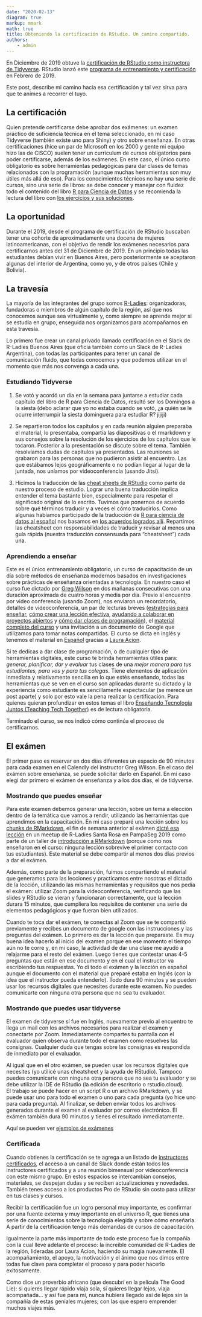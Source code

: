 ```yaml
---
date: "2020-02-13"
diagram: true
markup: mmark
math: true
title: Obteniendo la certificación de RStudio. Un camino compartido.
authors: 
    - admin
---
```


En Diciembre de 2019 obtuve la [certificación de RStudio como instructora de Tidyverse](https://education.rstudio.com/trainers/).  RStudio lanzó este [programa de entrenamiento y certificación](https://blog.rstudio.com/2019/02/28/rstudio-instructor-training/) en Febrero de 2019.

Este post, describe mi camino hacia esa certificación y tal vez sirva para que te animes a recorrer el tuyo.

## La certificación

Quien pretende certificarse debe aprobar dos exámenes: un examen práctico de suficiencia técnica en el tema seleccionado, en mi caso Tidyverse (también existe uno para Shiny) y otro sobre enseñanza.  En otras certificaciones (hice un par de Microsoft en los 2000 y gente mi equipo hizo las de CISCO) suelen tener un curriculum de cursos obligatorios para poder certificarse, además de los exámenes. En este caso, el único curso obligatorio es sobre herramientas pedagógicas para dar clases de temas relacionados con la programación (aunque muchas herramientas son muy útiles más allá de eso).  Para los conocimientos técnicos no hay una serie de cursos, sino una serie de libros: se debe conocer y manejar con fluidez todo el contenido del libro [R para Ciencia de Datos](https://es.r4ds.hadley.nz/) y se recomienda la lectura del libro con [los ejercicios y sus soluciones](https://jrnold.github.io/r4ds-exercise-solutions/).  

## La oportunidad

Durante el 2019, desde el programa de certificación de RStudio buscaban tener una cohorte de aproximadamente una docena de mujeres latinoamericanas, con el objetivo de rendir los exámenes necesarios para certificarnos antes del 31 de Diciembre de 2019.  En un principio todas las estudiantes debían vivir en Buenos Aires, pero posteriormente se aceptaron algunas del interior de Argentina, como yo, y de otros países (Chile y Bolivia).

## La travesía

La mayoría de las integrantes del grupo somos [R-Ladies](https://rladies.org/): organizadoras, fundadoras o miembros de algún capítulo de la región, así que nos conocemos aunque sea virtualmente y, como siempre se aprende mejor si se estudia en grupo, enseguida nos organizamos para acompañarnos en esta travesía.

Lo primero fue crear un canal privado llamado certificación en el Slack de R-Ladies Buenos Aires (que oficia también como un Slack de R-Ladies Argentina), con todas las participantes para tener un canal de comunicación fluido, que todas conocemos y que podemos utilizar en el momento que más nos convenga a cada una.

### Estudiando Tidyverse

1. Se votó y acordó un día en la semana para juntarse a estudiar cada capítulo del libro de R para Ciencia de Datos, resultó ser los Domingos a la siesta (debo aclarar que yo no estaba cuando se votó, ¿a quién se le ocurre interrumpir la siesta dominguera para estudiar R? jijiji)

2. Se repartieron todos los capítulos y en cada reunión alguien preparaba el material, lo presentaba, compartía las diapositivas o el rmarkdown y sus consejos sobre la resolución de los ejercicios de los capítulos que le tocaron.  Posterior a la presentación se discute sobre el tema.  También resolvíamos dudas de capítulos ya presentados. Las reuniones se grabaron para las personas que no pudieron asistir al encuentro.  Las que estábamos lejos geográficamente o no podían llegar al lugar de la juntada, nos uníamos por videoconferencia (usando Jitsi).

3. Hicimos la traducción de las [cheat sheets de RStudio](https://rstudio.com/resources/cheatsheets/#translations)  como parte de nuestro proceso de estudio. Lograr una buena traducción implica entender el tema bastante bien, especialmente para respetar el significado original de lo escrito. Tuvimos que ponernos de acuerdo sobre qué términos traducir y a veces el cómo traducirlos. Como algunas habíamos participado de la traducción de [R para ciencia de datos al español](https://github.com/cienciadedatos/documentacion-traduccion-r4ds) nos basamos en [los acuerdos logrados allí](https://github.com/cienciadedatos/documentacion-traduccion-r4ds/blob/master/orientaciones-traduccion.md).  Repartimos las cheatsheet con responsabilidades de traducir y revisar al menos una guía rápida (nuestra traducción consensuada para “cheatsheet”) cada una.

### Aprendiendo a enseñar

Este es el único entrenamiento obligatorio, un curso de capacitación de un día sobre métodos de enseñanza modernos basados en investigaciones sobre prácticas de enseñanza orientadas a tecnología.  En nuestro caso el curso fue dictado por [Greg Wilson]((http://third-bit.com/)) en dos mañanas consecutivas con una duración aproximada de cuatro horas y media por día.  Previo al encuentro por video conferencia (usando Zoom), nos enviaron un recordatorio, detalles de videoconferencia, un par de lecturas breves ([estrategias para enseñar](https://www.the-learning-agency-lab.com/science-of-learning-research-meets-practice.html), [cómo crear una lección efectiva](https://journals.plos.org/ploscompbiol/article/authors?id=10.1371/journal.pcbi.1006915), [ayudando a colaborar en proyectos abiertos](https://journals.plos.org/ploscompbiol/article/comments?id=10.1371/journal.pcbi.1007296) y [cómo dar clases de programación](https://journals.plos.org/ploscompbiol/article?id=10.1371/journal.pcbi.1007433)), el [material completo del curso](https://drive.google.com/drive/folders/13ohFt3D0EJ5PDbMaWTxnHH-hwA7G0IvY) y una invitación a un documento de Google que utilizamos para tomar notas compartidas.  El curso se dicta en inglés y tenemos el material en [Español](https://drive.google.com/drive/folders/1qwTEMqoqphF9qu7f0lSCSTmikIf5chBi?usp=sharing) gracias a [Laura Acion](https://lacion.rbind.io/).  

Si te dedicas a dar clase de programación, o de cualquier tipo de herramientas digitales, este curso te brinda herramientas útiles para: _generar, planificar, dar y evaluar_ tus clases de una _mejor manera para tus estudiantes, para vos y para tus colegas_. Tiene elementos de aplicación inmediata y relativamente sencilla en lo que estés enseñando, todas las herramientas que se ven en el curso son aplicadas durante su dictado y la experiencia como estudiante es sencillamente espectacular (se merece un post aparte) y solo por esto vale la pena realizar la certificación.  Para quienes quieran profundizar en estos temas el libro [Enseñando Tecnología Juntos (Teaching Tech Together)](https://teachtogether.tech/) es de lectura obligatoria.

Terminado el curso, se nos indicó cómo continúa el proceso de certificarnos.


## El exámen

El primer paso es reservar en dos días diferentes un espacio de 90 minutos para cada examen en el Calendly del instructor Greg Wilson.  En el caso del exámen sobre enseñanza, se puede solicitar darlo en Español.  En mi caso elegí dar primero el exámen de enseñanza y a los dos días, el de tidyverse.

### Mostrando que puedes enseñar

Para este examen debemos generar una lección, sobre un tema a elección dentro de la temática que vamos a rendir, utilizando las herramientas que aprendimos en la capacitación. En mi caso preparé una lección sobre los [chunks de RMarkdown](https://docs.google.com/document/d/1Z8zhRjK7tQ-VcOUMnOmxKNb2Ra_3DKsvMzo1iGeIt0I/edit?usp=sharing), el fin de semana anterior al exámen [dicté esa lección](https://docs.google.com/presentation/d/1Uzb5sHM54_t6NWLSDely6fCi8Nu4qhCT-qxMKY-vh78/edit?usp=sharing ) en un meetup de R-Ladies Santa Rosa en PampaSeg 2019 como parte de un taller de [introducción a RMarkdown](https://yabellini.netlify.com/courses/tallerrmarkdown/#taller-de-rmarkdown) (porque como nos enseñaron en el curso: ninguna lección sobrevive el primer contacto con tus estudiantes).  Este material se debe compartir al menos dos días previos a dar el exámen.

Además, como parte de la preparación, fuimos compartiendo el material que generamos para las lecciones y practicamos entre nosotras el dictado de la lección, utilizando las mismas herramientas y requisitos que nos pedía el exámen: utilizar Zoom para la videoconferencia, verificando que las slides y RStudio se vieran y funcionaran correctamente, que la lección durara 15 minutos, que cumpliera los requisitos de contener una serie de elementos pedagógicos y que fueran bien utilizados.

Cuando te toca dar el exámen, te conectas al Zoom que se te compartió previamente y recibes un documento de google con las instrucciones y las preguntas del exámen.  Lo primero es dar la lección que preparaste.  Es muy buena idea hacerlo al inicio del examen porque en ese momento el tiempo aún no te corre y, en mi caso, la actividad de dar una clase me ayudó a relajarme para el resto del exámen. Luego tienes que contestar unas 4-5 preguntas que están en ese documento y en el cual el instructor va escribiendo tus respuestas. Yo di todo el exámen y la lección en español aunque el documento con el material que preparé estaba en Inglés (con la idea que el instructor pueda entenderlo).  Todo dura 90 minutos y se pueden usar los recursos digitales que necesites durante este examen. No puedes comunicarte con ninguna otra persona que no sea tu evaluador.

### Mostrando que puedes usar tidyverse

El examen de tidyverse sí fue en Inglés, nuevamente previo al encuentro te llega un mail con los archivos necesarios para realizar el examen y conectarte por Zoom.  Inmediatamente  compartes tu pantalla con el evaluador quien observa durante todo el examen como resuelves las consignas. Cualquier duda que tengas sobre las consignas es respondida de inmediato por el evaluador.  

Al igual que en el otro exámen, se pueden usar los recursos digitales que necesites (yo utilicé unas cheatsheet y la ayuda de RStudio). Tampoco puedes comunicarte con ninguna otra persona que no sea tu evaluador y se debe utilizar la IDE de RStudio (la edición de escritorio o rstudio.cloud).  
El trabajo se puede hacer en un script R o un archivo RMarkdown, y se puede usar uno para todo el examen o uno para cada pregunta (yo hice uno para cada pregunta). Al finalizar, se deben enviar todos los archivos generados durante el examen al evaluador por correo electrónico.  El exámen también dura 90 minutos y tienes el resultado inmediatamente.

Aquí se pueden ver [ejemplos de exámenes](https://education.rstudio.com/blog/2020/02/instructor-certification-exams/)

### Certificada

Cuando obtienes la certificación se te agrega a un listado de [instructores certificados](https://education.rstudio.com/trainers/), el acceso a un canal de Slack donde están todos los instructores certificados y a una reunión bimensual por videoconferencia con este mismo grupo.  En estos espacios se intercambian consejos, materiales, se despejan dudas y se reciben actualizaciones y novedades. También tenes acceso a los productos Pro de RStudio sin costo para utilizar en tus clases y cursos.

Recibir la certificación fue un logro personal muy importante, es confirmar por una fuente externa y muy importante en el universo R, que tienes una serie de conocimientos sobre la tecnología elegida y sobre cómo enseñarla. A partir de la certificación tengo más demandas de cursos de capacitación.

Igualmente la parte más importante de todo este proceso fue la compañía con la cual llevé adelante el proceso: la increíble comunidad de R-Ladies de la región, lideradas por Laura Acion, haciendo su magia nuevamente.  El acompañamiento, el apoyo, la motivación y el ánimo que nos dimos entre todas fue clave para completar el proceso y para poder hacerlo exitosamente.  

Como dice un proverbio africano (que descubrí en la película The Good Lie): si quieres llegar rápido viaja sola, si quieres llegar lejos, viaja acompañada… y así fue para mí, nunca hubiera llegado así de lejos sin la compañía de estas geniales mujeres; con las que espero emprender muchos viajes más.
